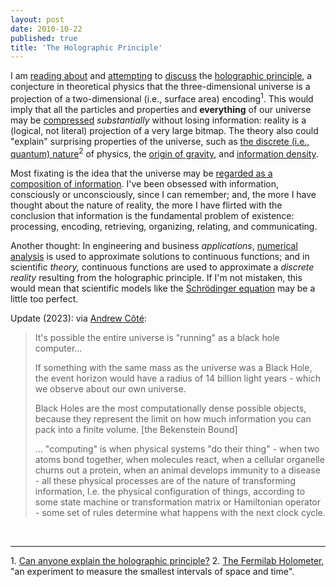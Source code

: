 ```yaml
---
layout: post
date: 2010-10-22
published: true
title: 'The Holographic Principle'
---
```


I am <a href="http://www.reddit.com/r/science/comments/dtvpt/hogans_holometer_physicists_devise_a_way_to_test/">reading about</a> and <a href="http://www.reddit.com/r/science/comments/dtvpt/hogans_holometer_physicists_devise_a_way_to_test/c130ktu">attempting</a> to <a href="http://www.reddit.com/r/science/comments/dtvpt/hogans_holometer_physicists_devise_a_way_to_test/c130n9t">discuss</a> the <a href="http://en.wikipedia.org/wiki/Holographic_principle">holographic principle</a>, a conjecture in theoretical physics that the three-dimensional universe is a projection of a two-dimensional (i.e., surface area) encoding<sup>1</sup>. This would imply that all the particles and properties and <b>everything</b> of our universe may be <a href="http://en.wikipedia.org/wiki/Kolmogorov_complexity">compressed</a> <i>substantially </i>without losing information: reality is a (logical, not literal) projection of a very large bitmap.
The theory also could "explain" surprising properties of the universe, such as <a href="http://www.reddit.com/r/science/comments/dtvpt/hogans_holometer_physicists_devise_a_way_to_test/c130wfv">the discrete (i.e., quantum) nature</a><sup>2</sup> of physics, the <a href="http://arxiv.org/abs/1010.2487">origin of gravity</a>, and <a href="http://en.wikipedia.org/wiki/Holographic_principle#Limit_on_information_density">information density</a>.

Most fixating is the idea that the universe may be [regarded as a composition of information](https://en.wikipedia.org/wiki/Holographic_principle#High-level_summary). I've been obsessed with information, consciously or unconsciously, since I can remember; and, the more I have thought about the nature of reality, the more I have flirted with the conclusion that information is the fundamental problem of existence: processing, encoding, retrieving, organizing, relating, and communicating.

Another thought: In engineering and business <i>applications</i>, <a href="http://en.wikipedia.org/wiki/Newton's_method">numerical analysis</a> is used to approximate solutions to continuous functions; and in scientific <i>theory,</i> continuous functions are used to approximate a <i>discrete reality</i> resulting from the holographic principle. If I'm not mistaken, this would mean that scientific models like the <a href="http://en.wikipedia.org/wiki/Schr%C3%B6dinger_equation">Schrödinger equation</a> may be a little too perfect.

Update (2023): via [Andrew Côté](https://twitter.com/Andercot/status/1741837072632332649):

> It's possible the entire universe is "running" as a black hole computer...
>
> If something with the same mass as the universe was a Black Hole, the event horizon would have a radius of 14 billion light years - which we observe about our own universe.
>
> Black Holes are the most computationally dense possible objects, because they represent the limit on how much information you can pack into a finite volume. \[the Bekenstein Bound]
>
> ... "computing" is when physical systems "do their thing" - when two atoms bond together, when molecules react, when a cellular organelle churns out a protein, when an animal develops immunity to a disease - all these physical processes are of the nature of transforming information, I.e. the physical configuration of things, according to some state machine or transformation matrix or Hamiltonian operator - some set of rules determine what happens with the next clock cycle.

<br/>

<hr/>
1. <a href="http://www.reddit.com/r/askscience/comments/du3xq/can_anyone_explain_the_holographic_principle/">Can anyone explain the holographic principle?</a>
2. <a href="http://holometer.fnal.gov/">The Fermilab Holometer</a>, "an experiment to measure the smallest intervals of space and time".
